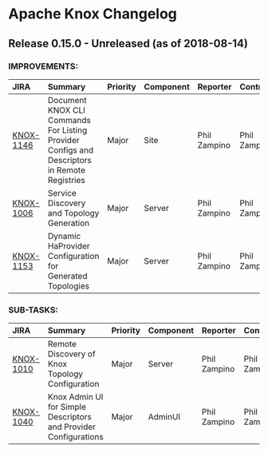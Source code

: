 
<!---
# Licensed to the Apache Software Foundation (ASF) under one
# or more contributor license agreements.  See the NOTICE file
# distributed with this work for additional information
# regarding copyright ownership.  The ASF licenses this file
# to you under the Apache License, Version 2.0 (the
# "License"); you may not use this file except in compliance
# with the License.  You may obtain a copy of the License at
#
#     http://www.apache.org/licenses/LICENSE-2.0
#
# Unless required by applicable law or agreed to in writing, software
# distributed under the License is distributed on an "AS IS" BASIS,
# WITHOUT WARRANTIES OR CONDITIONS OF ANY KIND, either express or implied.
# See the License for the specific language governing permissions and
# limitations under the License.
-->
# Apache Knox Changelog

## Release 0.15.0 - Unreleased (as of 2018-08-14)



### IMPROVEMENTS:

| JIRA | Summary | Priority | Component | Reporter | Contributor |
|:---- |:---- | :--- |:---- |:---- |:---- |
| [KNOX-1146](https://issues.apache.org/jira/browse/KNOX-1146) | Document KNOX CLI Commands For Listing Provider Configs and Descriptors in Remote Registries |  Major | Site | Phil Zampino | Phil Zampino |
| [KNOX-1006](https://issues.apache.org/jira/browse/KNOX-1006) | Service Discovery and Topology Generation |  Major | Server | Phil Zampino | Phil Zampino |
| [KNOX-1153](https://issues.apache.org/jira/browse/KNOX-1153) | Dynamic HaProvider Configuration for Generated Topologies |  Major | Server | Phil Zampino | Phil Zampino |


### SUB-TASKS:

| JIRA | Summary | Priority | Component | Reporter | Contributor |
|:---- |:---- | :--- |:---- |:---- |:---- |
| [KNOX-1010](https://issues.apache.org/jira/browse/KNOX-1010) | Remote Discovery of Knox Topology Configuration |  Major | Server | Phil Zampino | Phil Zampino |
| [KNOX-1040](https://issues.apache.org/jira/browse/KNOX-1040) | Knox Admin UI for Simple Descriptors and Provider Configurations |  Major | AdminUI | Phil Zampino | Phil Zampino |


